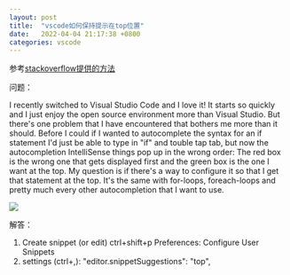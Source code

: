 ```yaml
---
layout: post
title:  "vscode如何保持提示在top位置"
date:   2022-04-04 21:17:38 +0800
categories: vscode
---
```

参考[stackoverflow提供的方法](https://stackoverflow.com/questions/43857693/visual-studio-code-order-in-autocompletion)

问题：  

I recently switched to Visual Studio Code and I love it! It starts so quickly and I just enjoy the open source environment more than Visual Studio. But there's one problem that I have encountered that bothers me more than it should.
Before I could if I wanted to autocomplete the syntax for an if statement I'd just be able to type in "if" and touble tap tab, but now the autocompletion IntelliSense things pop up in the wrong order:
The red box is the wrong one that gets displayed first and the green box is the one I want at the top. My question is if there's a way to configure it so that I get that statement at the top. It's the same with for-loops, foreach-loops and pretty much every other autocompletion that I want to use.


![](/assets/vscode如何保持提示在top位置/1.png)

解答：

1. Create snippet (or edit) ctrl+shift+p Preferences: Configure User Snippets
2. settings (ctrl+,): "editor.snippetSuggestions": "top",